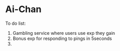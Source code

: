 # Ai-Chan

To do list:

1. Gambling service where users use exp they gain
2. Bonus exp for responding to pings in 5seconds
3.